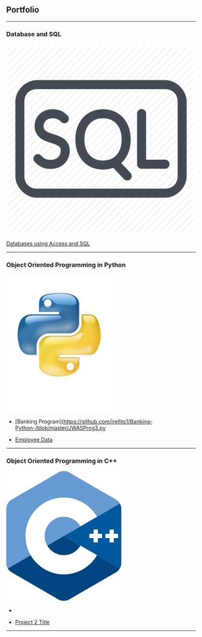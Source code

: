 ## Portfolio

---

### Database and SQL 

<img src="images/s2.webp?raw=true"/>

[Databases using Access and SQL](/sample_page)

---

### Object Oriented Programming in Python

<img src="images/last.png?raw=true"/>

- [Banking Program](https://github.com/jrellits1/Banking-Python-/blob/master/JWASProg3.py

- [Employee Data](https://github.com/jrellits1/Python-Project-2/blob/master/JWASprog2.py)

---

### Object Oriented Programming in C++

<img src="images/c2.png?raw=true"/>

- [](http://example.com/)

- [Project 2 Title](http://example.com/)


---

